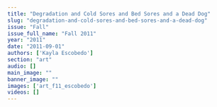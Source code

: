 ```yaml
---
title: "Degradation and Cold Sores and Bed Sores and a Dead Dog"
slug: "degradation-and-cold-sores-and-bed-sores-and-a-dead-dog"
issue: "Fall"
issue_full_name: "Fall 2011"
year: "2011"
date: "2011-09-01"
authors: ['Kayla Escobedo']
section: "art"
audio: []
main_image: ""
banner_image: ""
images: ['art_f11_escobedo']
videos: []
---
```

